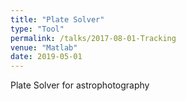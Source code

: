 ```yaml
---
title: "Plate Solver"
type: "Tool"
permalink: /talks/2017-08-01-Tracking
venue: "Matlab"
date: 2019-05-01
---
```


Plate Solver for astrophotography
